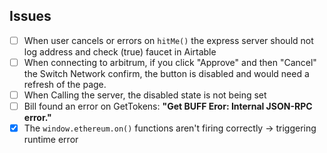 ## Issues

- [ ] When user cancels or errors on `hitMe()` the express server should not log address and check (true) faucet in Airtable
- [ ] When connecting to arbitrum, if you click "Approve" and then "Cancel" the Switch Network confirm, the button is disabled and would need a refresh of the page.
- [ ] When Calling the server, the disabled state is not being set
- [ ] Bill found an error on GetTokens: **"Get BUFF Eror: Internal JSON-RPC error."**
- [x] The `window.ethereum.on()` functions aren't firing correctly -> triggering runtime error
